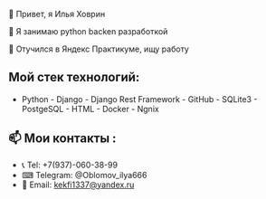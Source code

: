 👋 Привет, я Илья Ховрин

👀 Я занимаю python backen разработкой

🌱 Отучился в Яндекс Практикуме, ищу работу

Мой стек технологий:
---
- Python - Django - Django Rest  Framework - GitHub  - SQLite3 - PostgeSQL - HTML - Docker - Ngnix

📫 Мои контакты : 
---
- 📞 Tel: +7(937)-060-38-99
- ⌨ Telegram: @Oblomov_ilya666
- 📧 Email: kekfi1337@yandex.ru
